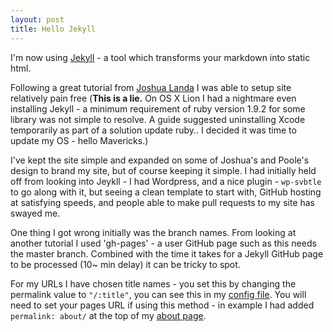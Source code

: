 ```yaml
---
layout: post
title: Hello Jekyll
---
```

I'm now using [Jekyll](http://jekyllrb.com/) - a tool which transforms your markdown into static html.

Following a great tutorial from [Joshua Landa](http://joshualande.com/jekyll-github-pages-poole/) I was able to setup site relatively pain free (**This is a lie.** On OS X Lion I had a nightmare even installing Jekyll - a minimum requirement of ruby version 1.9.2 for some library was not simple to resolve. A guide suggested uninstalling Xcode temporarily as part of a solution update ruby.. I decided it was time to update my OS - hello Mavericks.)

I've kept the site simple and expanded on some of Joshua's and Poole's design to brand my site, but of course keeping it simple. I had initially held off from looking into Jeykll - I had Wordpress, and a nice plugin - `wp-svbtle` to go along with it, but seeing a clean template to start with, GitHub hosting at satisfying speeds, and people able to make pull requests to my site has swayed me.

One thing I got wrong initially was the branch names. From looking at another tutorial I used 'gh-pages' - a user GitHub page such as this needs the master branch. Combined with the time it takes for a Jekyll GitHub page to be processed (10~ min delay) it can be tricky to spot.

For my URLs I have chosen title names - you set this by changing the permalink value to <code>"/:title"</code>, you can see this in my [config file](https://github.com/samdoidge/samdoidge.github.io/blob/master/_config.yml). You will need to set your pages URL if using this method - in example I had added <code>permalink: about/</code> at the top of my [about page](https://raw.githubusercontent.com/samdoidge/samdoidge.github.io/master/about.md).